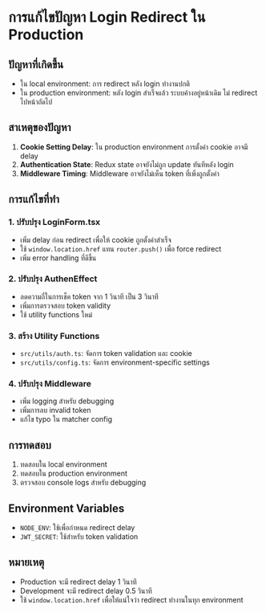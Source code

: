 # การแก้ไขปัญหา Login Redirect ใน Production

## ปัญหาที่เกิดขึ้น
- ใน local environment: การ redirect หลัง login ทำงานปกติ
- ใน production environment: หลัง login สำเร็จแล้ว ระบบค้างอยู่หน้าเดิม ไม่ redirect ไปหน้าถัดไป

## สาเหตุของปัญหา
1. **Cookie Setting Delay**: ใน production environment การตั้งค่า cookie อาจมี delay
2. **Authentication State**: Redux state อาจยังไม่ถูก update ทันทีหลัง login
3. **Middleware Timing**: Middleware อาจยังไม่เห็น token ที่เพิ่งถูกตั้งค่า

## การแก้ไขที่ทำ

### 1. ปรับปรุง LoginForm.tsx
- เพิ่ม delay ก่อน redirect เพื่อให้ cookie ถูกตั้งค่าสำเร็จ
- ใช้ `window.location.href` แทน `router.push()` เพื่อ force redirect
- เพิ่ม error handling ที่ดีขึ้น

### 2. ปรับปรุง AuthenEffect
- ลดความถี่ในการเช็ค token จาก 1 วินาที เป็น 3 วินาที
- เพิ่มการตรวจสอบ token validity
- ใช้ utility functions ใหม่

### 3. สร้าง Utility Functions
- `src/utils/auth.ts`: จัดการ token validation และ cookie
- `src/utils/config.ts`: จัดการ environment-specific settings

### 4. ปรับปรุง Middleware
- เพิ่ม logging สำหรับ debugging
- เพิ่มการลบ invalid token
- แก้ไข typo ใน matcher config

## การทดสอบ
1. ทดสอบใน local environment
2. ทดสอบใน production environment
3. ตรวจสอบ console logs สำหรับ debugging

## Environment Variables
- `NODE_ENV`: ใช้เพื่อกำหนด redirect delay
- `JWT_SECRET`: ใช้สำหรับ token validation

## หมายเหตุ
- Production จะมี redirect delay 1 วินาที
- Development จะมี redirect delay 0.5 วินาที
- ใช้ `window.location.href` เพื่อให้แน่ใจว่า redirect ทำงานในทุก environment 